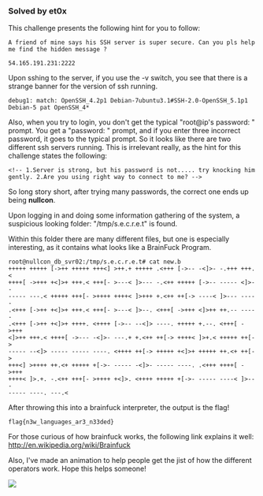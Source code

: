 ### Solved by et0x

This challenge presents the following hint for you to follow:

`A friend of mine says his SSH server is super secure. Can you pls help me find the hidden message ?`

`54.165.191.231:2222`

Upon sshing to the server, if you use the -v switch, you see that there is a strange banner for the version of ssh running.

```
debug1: match: OpenSSH_4.2p1 Debian-7ubuntu3.1#SSH-2.0-OpenSSH_5.1p1 Debian-5 pat OpenSSH_4*
```

Also, when you try to login, you don't get the typical "root@ip's password: " prompt.  You get a "password: " prompt, and if you enter three incorrect password, it goes to the typical prompt.  So it looks like there are two different ssh servers running.  This is irrelevant really, as the hint for this challenge states the following:

 `<!-- 1.Server is strong, but his password is not..... try knocking him gently. 2.Are you using right way to connect to me? -->`

So long story short, after trying many passwords, the correct one ends up being **nullcon**.  

Upon logging in and doing some information gathering of the system, a suspicious looking folder: "/tmp/s.e.c.r.e.t" is found.

Within this folder there are many different files, but one is especially interesting, as it contains what looks like a BrainFuck Program.

```
root@nullcon_db_svr02:/tmp/s.e.c.r.e.t# cat new.b
+++++ +++++ [->++ +++++ +++<] >++.+ +++++ .<+++ [->-- -<]>- -.+++ +++.<
++++[ ->+++ +<]>+ +++.< +++[- >---< ]>--- -.<++ +++++ [->-- ----- <]>--
----- ---.< +++++ +++[- >++++ ++++< ]>+++ +.<++ ++[-> ----< ]>--- -----
.<+++ [->++ +<]>+ +++.< +++[- >---< ]>--. <+++[ ->+++ <]>++ ++.-- -----
.<+++ [->++ +<]>+ ++++. <++++ [->-- --<]> ----. +++++ +.--. <+++[ ->+++
<]>++ +++.< ++++[ ->--- -<]>- ---.+ +.<++ ++[-> ++++< ]>+.< +++++ ++[->
----- --<]> ----- ----- ----. <++++ ++[-> +++++ +<]>+ +++++ ++.<+ ++[->
+++<] >++++ ++.<+ +++++ +[->- ----- -<]>- ----- ----. .<+++ ++++[ ->+++
++++< ]>.+. -.<++ +++[- >++++ +<]>. <++++ +++++ +[->- ----- ----< ]>---
----- ----. ---.< 
```

After throwing this into a brainfuck interpreter, the output is the flag!

`flag{n3w_languages_ar3_n33ded}`

For those curious of how brainfuck works, the following link explains it well: http://en.wikipedia.org/wiki/Brainfuck

Also, I've made an animation to help people get the jist of how the different operators work.  Hope this helps someone!

![](/images/2015/hackim/forensics200/bf-explanation.gif)
